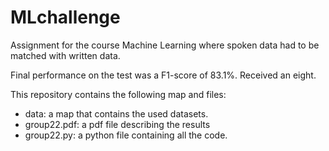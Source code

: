 # MLchallenge
Assignment for the course Machine Learning where spoken data had to be matched with written data.

Final performance on the test was a F1-score of 83.1%. Received an eight.

This repository contains the following map and files:

* data: a map that contains the used datasets.
* group22.pdf: a pdf file describing the results
* group22.py: a python file containing all the code.
